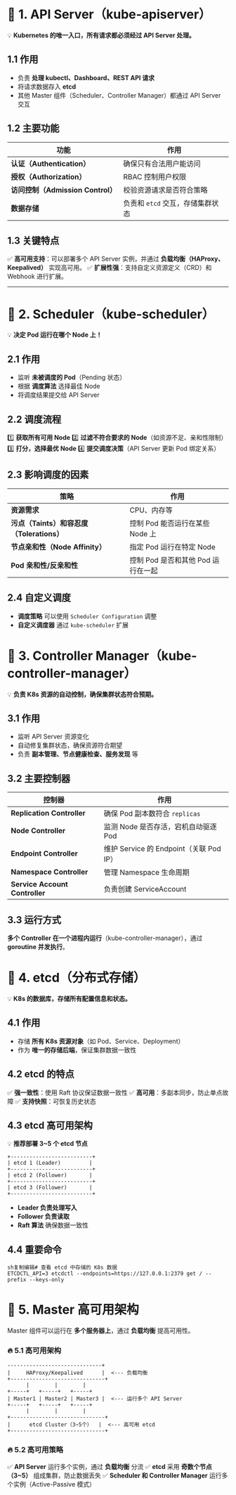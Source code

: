 # **📌 1. API Server（kube-apiserver）**

💡 **Kubernetes 的唯一入口，所有请求都必须经过 API Server 处理。**

## **1.1 作用**

- 负责 **处理 kubectl、Dashboard、REST API 请求**
- 将请求数据存入 **etcd**
- 其他 Master 组件（Scheduler、Controller Manager）都通过 API Server 交互

## **1.2 主要功能**

| **功能**                          | **作用**                         |
| --------------------------------- | -------------------------------- |
| **认证（Authentication）**        | 确保只有合法用户能访问           |
| **授权（Authorization）**         | RBAC 控制用户权限                |
| **访问控制（Admission Control）** | 校验资源请求是否符合策略         |
| **数据存储**                      | 负责和 `etcd` 交互，存储集群状态 |

## **1.3 关键特点**

✅ **高可用支持**：可以部署多个 API Server 实例，并通过 **负载均衡（HAProxy、Keepalived）** 实现高可用。
✅ **扩展性强**：支持自定义资源定义（CRD）和 Webhook 进行扩展。

------

# **📌 2. Scheduler（kube-scheduler）**

💡 **决定 Pod 运行在哪个 Node 上！**

## **2.1 作用**

- 监听 **未被调度的 Pod**（Pending 状态）
- 根据 **调度算法** 选择最佳 Node
- 将调度结果提交给 API Server

## **2.2 调度流程**

1️⃣ **获取所有可用 Node**
2️⃣ **过滤不符合要求的 Node**（如资源不足、亲和性限制）
3️⃣ **打分，选择最优 Node**
4️⃣ **提交调度决策**（API Server 更新 Pod 绑定关系）

## **2.3 影响调度的因素**

| **策略**                                  | **作用**                           |
| ----------------------------------------- | ---------------------------------- |
| **资源需求**                              | CPU、内存等                        |
| **污点（Taints）和容忍度（Tolerations）** | 控制 Pod 能否运行在某些 Node 上    |
| **节点亲和性（Node Affinity）**           | 指定 Pod 运行在特定 Node           |
| **Pod 亲和性/反亲和性**                   | 控制 Pod 是否和其他 Pod 运行在一起 |

## **2.4 自定义调度**

- **调度策略** 可以使用 `Scheduler Configuration` 调整
- **自定义调度器** 通过 `kube-scheduler` 扩展

# **📌 3. Controller Manager（kube-controller-manager）**

💡 **负责 K8s 资源的自动控制，确保集群状态符合预期。**

## **3.1 作用**

- 监听 API Server 资源变化
- 自动修复集群状态，确保资源符合期望
- 负责 **副本管理、节点健康检查、服务发现** 等

## **3.2 主要控制器**

| **控制器**                     | **作用**                                |
| ------------------------------ | --------------------------------------- |
| **Replication Controller**     | 确保 Pod 副本数符合 `replicas`          |
| **Node Controller**            | 监测 Node 是否存活，宕机自动驱逐 Pod    |
| **Endpoint Controller**        | 维护 Service 的 Endpoint（关联 Pod IP） |
| **Namespace Controller**       | 管理 Namespace 生命周期                 |
| **Service Account Controller** | 负责创建 ServiceAccount                 |

## **3.3 运行方式**

**多个 Controller 在一个进程内运行**（kube-controller-manager），通过 **goroutine 并发执行**。

# **📌 4. etcd（分布式存储）**

💡 **K8s 的数据库，存储所有配置信息和状态。**

## **4.1 作用**

- 存储 **所有 K8s 资源对象**（如 Pod、Service、Deployment）
- 作为 **唯一的存储后端**，保证集群数据一致性

## **4.2 etcd 的特点**

✅ **强一致性**：使用 Raft 协议保证数据一致性
✅ **高可用**：多副本同步，防止单点故障
✅ **支持快照**：可恢复历史状态

## **4.3 etcd 高可用架构**

💡 **推荐部署 3~5 个 etcd 节点**

```
+--------------------------+
| etcd 1 (Leader)         |
+--------------------------+
| etcd 2 (Follower)       |
+--------------------------+
| etcd 3 (Follower)       |
+--------------------------+
```

- **Leader 负责处理写入**
- **Follower 负责读取**
- **Raft 算法** 确保数据一致性

## **4.4 重要命令**

```
sh复制编辑# 查看 etcd 中存储的 K8s 数据
ETCDCTL_API=3 etcdctl --endpoints=https://127.0.0.1:2379 get / --prefix --keys-only
```

# **📌 5. Master 高可用架构**

Master 组件可以运行在 **多个服务器上**，通过 **负载均衡** 提高可用性。

### **🔥 5.1 高可用架构**

```
------------------------------+
|     HAProxy/Keepalived      |  <--- 负载均衡
+------------------------------+
      |        |        |
+-----+   +-----+   +-----+
| Master1 | Master2 | Master3 |  <--- 运行多个 API Server
+-----+   +-----+   +-----+
      |        |        |
+------------------------------+
|      etcd Cluster（3~5个）  |  <--- 高可用 etcd
+------------------------------+
```

### **🔥 5.2 高可用策略**

✅ **API Server** 运行多个实例，通过 **负载均衡** 分流
✅ **etcd** 采用 **奇数个节点（3~5）** 组成集群，防止数据丢失
✅ **Scheduler 和 Controller Manager** 运行多个实例（Active-Passive 模式）
